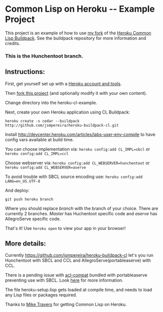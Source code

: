 # Common Lisp on Heroku -- Example Project

This project is an example of how to use [my fork](https://github.com/jsmpereira/heroku-buildpack-cl) of the [Heroku Common Lisp Buildpack](https://github.com/mtravers/heroku-buildpack-cl).  See the buildpack repository for more information and credits.

### This is the Hunchentoot branch.

## Instructions:
First, get yourself set up with a [Heroku account and tools](http://devcenter.heroku.com/articles/quickstart).

Then [fork this project](/jsmpereira/heroku-cl-example/fork_select) (and optionally modify it with your own content).

Change directory into the heroku-cl-example.

Next, create your own Heroku application using CL Buildpack:

    heroku create -s cedar --buildpack http://github.com/jsmpereira/heroku-buildpack-cl.git

Install http://devcenter.heroku.com/articles/labs-user-env-compile to have config vars available at build time.

You can choose implementation via:
```heroku config:add CL_IMPL=sbcl```
or
```heroku config:add CL_IMPL=ccl```

Choose webserver via:
```heroku config:add CL_WEBSERVER=hunchentoot```
or
```heroku config:add CL_WEBSERVER=aserve```

To avoid trouble with SBCL source encoding use: ```heroku config:add LANG=en_US.UTF-8```

And deploy:

    git push heroku branch

Where you should replace *branch* with the branch of your choice. There are currently 2 branches. *Master* has Huchentoot specific code and *aserve* has AllegroServe specific code.

That's it! Use `heroku open` to view your app in your browser!

## More details:

Currently https://github.com/jsmpereira/heroku-buildpack-cl let's you run Hunchentoot with SBCL and CCL and AllegroServe(portableaserve) with CCL.

There is a pending issue with [acl-compat](https://github.com/mtravers/portableaserve/tree/master/acl-compat) bundled with portableaserve preventing use with SBCL. Look [here](https://github.com/mtravers/wuwei/issues/10) for more information.

The file heroku-setup.lisp gets loaded at compile time, and needs to load any Lisp files or packages required.

Thanks to [Mike Travers](https://github.com/mtravers) for getting Common Lisp on Heroku.
